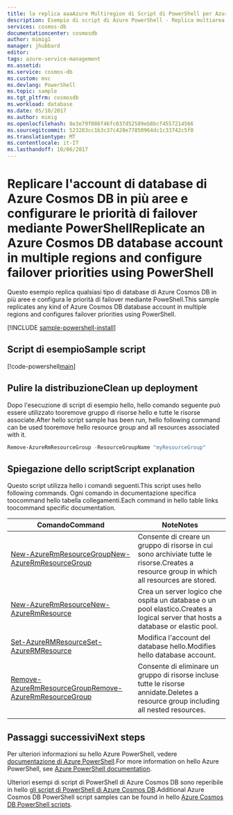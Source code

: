 ```yaml
---
title: la replica aaaAzure Multiregion di Script di PowerShell per Azure Cosmos DB | Documenti Microsoft
description: Esempio di script di Azure PowerShell - Replica multiarea per Azure Cosmos DB
services: cosmos-db
documentationcenter: cosmosdb
author: mimig1
manager: jhubbard
editor: 
tags: azure-service-management
ms.assetid: 
ms.service: cosmos-db
ms.custom: mvc
ms.devlang: PowerShell
ms.topic: sample
ms.tgt_pltfrm: cosmosdb
ms.workload: database
ms.date: 05/10/2017
ms.author: mimig
ms.openlocfilehash: 8e3e79f086f46fc037d52589eb8bcf4557214566
ms.sourcegitcommit: 523283cc1b3c37c428e77850964dc1c33742c5f0
ms.translationtype: MT
ms.contentlocale: it-IT
ms.lasthandoff: 10/06/2017
---
```

# <a name="replicate-an-azure-cosmos-db-database-account-in-multiple-regions-and-configure-failover-priorities-using-powershell"></a><span data-ttu-id="1b6df-103">Replicare l'account di database di Azure Cosmos DB in più aree e configurare le priorità di failover mediante PowerShell</span><span class="sxs-lookup"><span data-stu-id="1b6df-103">Replicate an Azure Cosmos DB database account in multiple regions and configure failover priorities using PowerShell</span></span>

<span data-ttu-id="1b6df-104">Questo esempio replica qualsiasi tipo di database di Azure Cosmos DB in più aree e configura le priorità di failover mediante PoweShell.</span><span class="sxs-lookup"><span data-stu-id="1b6df-104">This sample replicates any kind of Azure Cosmos DB database account in multiple regions and configures failover priorities using PowerShell.</span></span> 

[!INCLUDE [sample-powershell-install](../../../includes/sample-powershell-install-no-ssh.md)]

## <a name="sample-script"></a><span data-ttu-id="1b6df-105">Script di esempio</span><span class="sxs-lookup"><span data-stu-id="1b6df-105">Sample script</span></span>

[!code-powershell[main](../../../powershell_scripts/cosmosdb/replicate-database-multiple-regions/replicate-database-multiple-regions.ps1?highlight=37-44,47-48,51-55 "Replicate an Azure Cosmos DB account across multiple regions")]

## <a name="clean-up-deployment"></a><span data-ttu-id="1b6df-106">Pulire la distribuzione</span><span class="sxs-lookup"><span data-stu-id="1b6df-106">Clean up deployment</span></span>

<span data-ttu-id="1b6df-107">Dopo l'esecuzione di script di esempio hello, hello comando seguente può essere utilizzato tooremove gruppo di risorse hello e tutte le risorse associate.</span><span class="sxs-lookup"><span data-stu-id="1b6df-107">After hello script sample has been run, hello following command can be used tooremove hello resource group and all resources associated with it.</span></span>

```powershell
Remove-AzureRmResourceGroup -ResourceGroupName "myResourceGroup"
```

## <a name="script-explanation"></a><span data-ttu-id="1b6df-108">Spiegazione dello script</span><span class="sxs-lookup"><span data-stu-id="1b6df-108">Script explanation</span></span>

<span data-ttu-id="1b6df-109">Questo script utilizza hello i comandi seguenti.</span><span class="sxs-lookup"><span data-stu-id="1b6df-109">This script uses hello following commands.</span></span> <span data-ttu-id="1b6df-110">Ogni comando in documentazione specifica toocommand hello tabella collegamenti.</span><span class="sxs-lookup"><span data-stu-id="1b6df-110">Each command in hello table links toocommand specific documentation.</span></span>

| <span data-ttu-id="1b6df-111">Comando</span><span class="sxs-lookup"><span data-stu-id="1b6df-111">Command</span></span> | <span data-ttu-id="1b6df-112">Note</span><span class="sxs-lookup"><span data-stu-id="1b6df-112">Notes</span></span> |
|---|---|
| [<span data-ttu-id="1b6df-113">New-AzureRmResourceGroup</span><span class="sxs-lookup"><span data-stu-id="1b6df-113">New-AzureRmResourceGroup</span></span>](https://docs.microsoft.com/powershell/resourcemanager/azurerm.resources/v3.5.0/new-azurermresourcegroup) | <span data-ttu-id="1b6df-114">Consente di creare un gruppo di risorse in cui sono archiviate tutte le risorse.</span><span class="sxs-lookup"><span data-stu-id="1b6df-114">Creates a resource group in which all resources are stored.</span></span> |
| [<span data-ttu-id="1b6df-115">New-AzureRmResource</span><span class="sxs-lookup"><span data-stu-id="1b6df-115">New-AzureRmResource</span></span>](https://docs.microsoft.com/powershell/module/azurerm.resources/new-azurermresource?view=azurermps-3.8.0) | <span data-ttu-id="1b6df-116">Crea un server logico che ospita un database o un pool elastico.</span><span class="sxs-lookup"><span data-stu-id="1b6df-116">Creates a logical server that hosts a database or elastic pool.</span></span> |
| [<span data-ttu-id="1b6df-117">Set-AzureRMResource</span><span class="sxs-lookup"><span data-stu-id="1b6df-117">Set-AzureRMResource</span></span>](https://docs.microsoft.com/powershell/module/azurerm.resources/set-azurermresource?view=azurermps-3.8.0) | <span data-ttu-id="1b6df-118">Modifica l'account del database hello.</span><span class="sxs-lookup"><span data-stu-id="1b6df-118">Modifies hello database account.</span></span> |
| [<span data-ttu-id="1b6df-119">Remove-AzureRmResourceGroup</span><span class="sxs-lookup"><span data-stu-id="1b6df-119">Remove-AzureRmResourceGroup</span></span>](https://docs.microsoft.com/powershell/resourcemanager/azurerm.resources/v3.5.0/remove-azurermresourcegroup) | <span data-ttu-id="1b6df-120">Consente di eliminare un gruppo di risorse incluse tutte le risorse annidate.</span><span class="sxs-lookup"><span data-stu-id="1b6df-120">Deletes a resource group including all nested resources.</span></span> |
|||

## <a name="next-steps"></a><span data-ttu-id="1b6df-121">Passaggi successivi</span><span class="sxs-lookup"><span data-stu-id="1b6df-121">Next steps</span></span>

<span data-ttu-id="1b6df-122">Per ulteriori informazioni su hello Azure PowerShell, vedere [documentazione di Azure PowerShell](https://docs.microsoft.com/powershell/).</span><span class="sxs-lookup"><span data-stu-id="1b6df-122">For more information on hello Azure PowerShell, see [Azure PowerShell documentation](https://docs.microsoft.com/powershell/).</span></span>

<span data-ttu-id="1b6df-123">Ulteriori esempi di script di PowerShell di Azure Cosmos DB sono reperibile in hello [gli script di PowerShell di Azure Cosmos DB](../powershell-samples.md).</span><span class="sxs-lookup"><span data-stu-id="1b6df-123">Additional Azure Cosmos DB PowerShell script samples can be found in hello [Azure Cosmos DB PowerShell scripts](../powershell-samples.md).</span></span>
